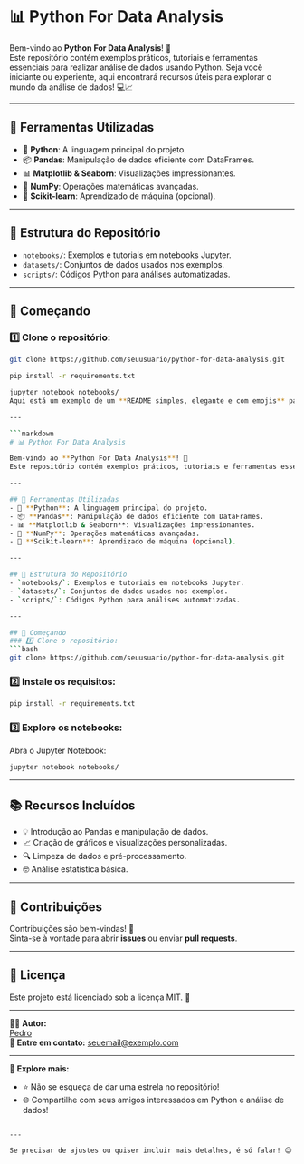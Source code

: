 # 📊 Python For Data Analysis

Bem-vindo ao **Python For Data Analysis**! 🚀  
Este repositório contém exemplos práticos, tutoriais e ferramentas essenciais para realizar análise de dados usando Python. Seja você iniciante ou experiente, aqui encontrará recursos úteis para explorar o mundo da análise de dados! 💻📈  

---

## 🧰 Ferramentas Utilizadas
- 🐍 **Python**: A linguagem principal do projeto.
- 📦 **Pandas**: Manipulação de dados eficiente com DataFrames.
- 📊 **Matplotlib & Seaborn**: Visualizações impressionantes.
- 📐 **NumPy**: Operações matemáticas avançadas.
- 🤖 **Scikit-learn**: Aprendizado de máquina (opcional).

---

## 📂 Estrutura do Repositório
- `notebooks/`: Exemplos e tutoriais em notebooks Jupyter.
- `datasets/`: Conjuntos de dados usados nos exemplos.
- `scripts/`: Códigos Python para análises automatizadas.

---

## 🚀 Começando
### 1️⃣ Clone o repositório:
```bash
git clone https://github.com/seuusuario/python-for-data-analysis.git

pip install -r requirements.txt

jupyter notebook notebooks/
Aqui está um exemplo de um **README simples, elegante e com emojis** para o seu repositório **Python For Data Analysis** no GitHub:  

---

```markdown
# 📊 Python For Data Analysis

Bem-vindo ao **Python For Data Analysis**! 🚀  
Este repositório contém exemplos práticos, tutoriais e ferramentas essenciais para realizar análise de dados usando Python. Seja você iniciante ou experiente, aqui encontrará recursos úteis para explorar o mundo da análise de dados! 💻📈  

---

## 🧰 Ferramentas Utilizadas
- 🐍 **Python**: A linguagem principal do projeto.
- 📦 **Pandas**: Manipulação de dados eficiente com DataFrames.
- 📊 **Matplotlib & Seaborn**: Visualizações impressionantes.
- 📐 **NumPy**: Operações matemáticas avançadas.
- 🤖 **Scikit-learn**: Aprendizado de máquina (opcional).

---

## 📂 Estrutura do Repositório
- `notebooks/`: Exemplos e tutoriais em notebooks Jupyter.
- `datasets/`: Conjuntos de dados usados nos exemplos.
- `scripts/`: Códigos Python para análises automatizadas.

---

## 🚀 Começando
### 1️⃣ Clone o repositório:
```bash
git clone https://github.com/seuusuario/python-for-data-analysis.git
```

### 2️⃣ Instale os requisitos:
```bash
pip install -r requirements.txt
```

### 3️⃣ Explore os notebooks:
Abra o Jupyter Notebook:
```bash
jupyter notebook notebooks/
```

---

## 📚 Recursos Incluídos
- 💡 Introdução ao Pandas e manipulação de dados.
- 📈 Criação de gráficos e visualizações personalizadas.
- 🔍 Limpeza de dados e pré-processamento.
- 🤓 Análise estatística básica.

---

## 💬 Contribuições
Contribuições são bem-vindas! 🌟  
Sinta-se à vontade para abrir **issues** ou enviar **pull requests**.

---

## 📜 Licença
Este projeto está licenciado sob a licença MIT. 📝  

---

👨‍💻 **Autor:**  
[Pedro](https://github.com/seuusuario)  
💌 **Entre em contato:** [seuemail@exemplo.com](mailto:seuemail@exemplo.com)

---

🔗 **Explore mais:**
- ⭐ Não se esqueça de dar uma estrela no repositório!
- 🌐 Compartilhe com seus amigos interessados em Python e análise de dados!

```

---

Se precisar de ajustes ou quiser incluir mais detalhes, é só falar! 😊
